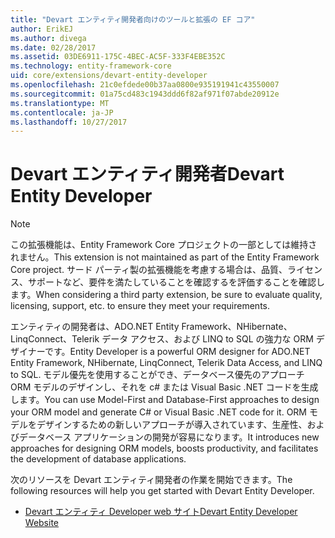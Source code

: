 ```yaml
---
title: "Devart エンティティ開発者向けのツールと拡張の EF コア"
author: ErikEJ
ms.author: divega
ms.date: 02/28/2017
ms.assetid: 03DE6911-175C-4BEC-AC5F-333F4EBE352C
ms.technology: entity-framework-core
uid: core/extensions/devart-entity-developer
ms.openlocfilehash: 21c0efdede00b37aa0800e935191941c43550007
ms.sourcegitcommit: 01a75cd483c1943ddd6f82af971f07abde20912e
ms.translationtype: MT
ms.contentlocale: ja-JP
ms.lasthandoff: 10/27/2017
---
```

# <a name="devart-entity-developer"></a><span data-ttu-id="87fea-102">Devart エンティティ開発者</span><span class="sxs-lookup"><span data-stu-id="87fea-102">Devart Entity Developer</span></span>

> [!NOTE]  
> <span data-ttu-id="87fea-103">この拡張機能は、Entity Framework Core プロジェクトの一部としては維持されません。</span><span class="sxs-lookup"><span data-stu-id="87fea-103">This extension is not maintained as part of the Entity Framework Core project.</span></span> <span data-ttu-id="87fea-104">サード パーティ製の拡張機能を考慮する場合は、品質、ライセンス、サポートなど、要件を満たしていることを確認するを評価することを確認します。</span><span class="sxs-lookup"><span data-stu-id="87fea-104">When considering a third party extension, be sure to evaluate quality, licensing, support, etc. to ensure they meet your requirements.</span></span>

<span data-ttu-id="87fea-105">エンティティの開発者は、ADO.NET Entity Framework、NHibernate、LinqConnect、Telerik データ アクセス、および LINQ to SQL の強力な ORM デザイナーです。</span><span class="sxs-lookup"><span data-stu-id="87fea-105">Entity Developer is a powerful ORM designer for ADO.NET Entity Framework, NHibernate, LinqConnect, Telerik Data Access, and LINQ to SQL.</span></span> <span data-ttu-id="87fea-106">モデル優先を使用することができ、データベース優先のアプローチ ORM モデルのデザインし、それを c# または Visual Basic .NET コードを生成します。</span><span class="sxs-lookup"><span data-stu-id="87fea-106">You can use  Model-First and Database-First approaches to design your ORM model and generate C# or Visual Basic .NET code for it.</span></span> <span data-ttu-id="87fea-107">ORM モデルをデザインするための新しいアプローチが導入されています、生産性、およびデータベース アプリケーションの開発が容易になります。</span><span class="sxs-lookup"><span data-stu-id="87fea-107">It introduces new approaches for designing ORM models, boosts productivity, and facilitates the development of database applications.</span></span>

<span data-ttu-id="87fea-108">次のリソースを Devart エンティティ開発者の作業を開始できます。</span><span class="sxs-lookup"><span data-stu-id="87fea-108">The following resources will help you get started with Devart Entity Developer.</span></span>
* [<span data-ttu-id="87fea-109">Devart エンティティ Developer web サイト</span><span class="sxs-lookup"><span data-stu-id="87fea-109">Devart Entity Developer Website</span></span>](https://www.devart.com/entitydeveloper/)
